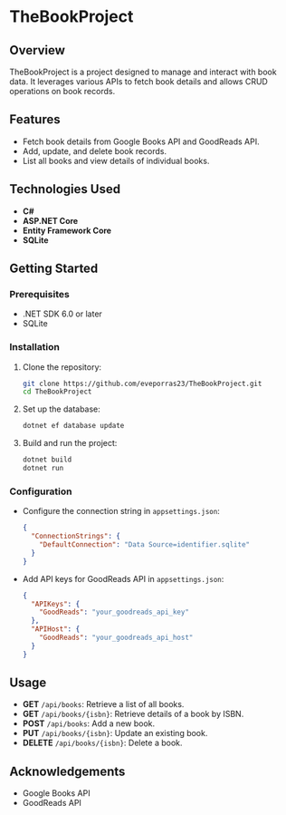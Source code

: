 # TheBookProject

## Overview
TheBookProject is a project designed to manage and interact with book data. It leverages various APIs to fetch book details and allows CRUD operations on book records.

## Features
- Fetch book details from Google Books API and GoodReads API.
- Add, update, and delete book records.
- List all books and view details of individual books.

## Technologies Used
- **C#**
- **ASP.NET Core**
- **Entity Framework Core**
- **SQLite**

## Getting Started

### Prerequisites
- .NET SDK 6.0 or later
- SQLite

### Installation
1. Clone the repository:
    ```bash
    git clone https://github.com/eveporras23/TheBookProject.git
    cd TheBookProject
    ```

2. Set up the database:
    ```bash
    dotnet ef database update
    ```

3. Build and run the project:
    ```bash
    dotnet build
    dotnet run
    ```

### Configuration
- Configure the connection string in `appsettings.json`:
    ```json
    {
      "ConnectionStrings": {
        "DefaultConnection": "Data Source=identifier.sqlite"
      }
    }
    ```

- Add API keys for GoodReads API in `appsettings.json`:
    ```json
    {
      "APIKeys": {
        "GoodReads": "your_goodreads_api_key"
      },
      "APIHost": {
        "GoodReads": "your_goodreads_api_host"
      }
    }
    ```

## Usage
- **GET** `/api/books`: Retrieve a list of all books.
- **GET** `/api/books/{isbn}`: Retrieve details of a book by ISBN.
- **POST** `/api/books`: Add a new book.
- **PUT** `/api/books/{isbn}`: Update an existing book.
- **DELETE** `/api/books/{isbn}`: Delete a book.
 
 
## Acknowledgements
- Google Books API
- GoodReads API
